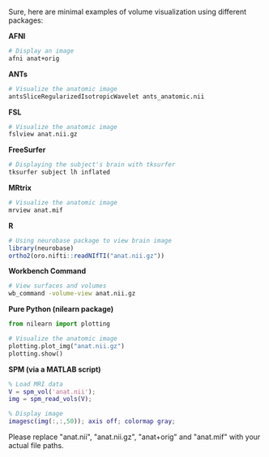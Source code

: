 Sure, here are minimal examples of volume visualization using different packages:

**AFNI**
```bash
# Display an image
afni anat+orig
```

**ANTs**
```bash
# Visualize the anatomic image
antsSliceRegularizedIsotropicWavelet ants_anatomic.nii
```

**FSL**
```bash
# Visualize the anatomic image
fslview anat.nii.gz
```

**FreeSurfer**
```bash
# Displaying the subject's brain with tksurfer
tksurfer subject lh inflated
```

**MRtrix**
```bash
# Visualize the anatomic image
mrview anat.mif
```

**R**
```r
# Using neurobase package to view brain image
library(neurobase)
ortho2(oro.nifti::readNIfTI("anat.nii.gz"))
```

**Workbench Command**
```bash
# View surfaces and volumes
wb_command -volume-view anat.nii.gz
```

**Pure Python (nilearn package)**
```python
from nilearn import plotting

# Visualize the anatomic image
plotting.plot_img("anat.nii.gz")
plotting.show()
```

**SPM (via a MATLAB script)**
```matlab
% Load MRI data
V = spm_vol('anat.nii');
img = spm_read_vols(V);

% Display image
imagesc(img(:,:,50)); axis off; colormap gray;
```
Please replace "anat.nii", "anat.nii.gz", "anat+orig" and "anat.mif" with your actual file paths.